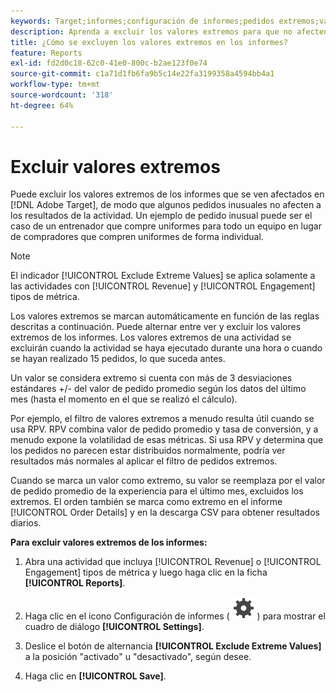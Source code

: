 ```yaml
---
keywords: Target;informes;configuración de informes;pedidos extremos;valores extremos
description: Aprenda a excluir los valores extremos para que no afecten a los informes en el Adobe  [!DNL Target] , de modo que algunos pedidos inusuales no afecten a los resultados de la actividad.
title: ¿Cómo se excluyen los valores extremos en los informes?
feature: Reports
exl-id: fd2d0c18-62c0-41e0-800c-b2ae123f0e74
source-git-commit: c1a71d1fb6fa9b5c14e22fa3199358a4594bb4a1
workflow-type: tm+mt
source-wordcount: '318'
ht-degree: 64%

---
```


# Excluir valores extremos

Puede excluir los valores extremos de los informes que se ven afectados en [!DNL Adobe Target], de modo que algunos pedidos inusuales no afecten a los resultados de la actividad. Un ejemplo de pedido inusual puede ser el caso de un entrenador que compre uniformes para todo un equipo en lugar de compradores que compren uniformes de forma individual.

>[!NOTE]
>
>El indicador [!UICONTROL Exclude Extreme Values] se aplica solamente a las actividades con [!UICONTROL Revenue] y [!UICONTROL Engagement] tipos de métrica.

Los valores extremos se marcan automáticamente en función de las reglas descritas a continuación. Puede alternar entre ver y excluir los valores extremos de los informes. Los valores extremos de una actividad se excluirán cuando la actividad se haya ejecutado durante una hora o cuando se hayan realizado 15 pedidos, lo que suceda antes.

Un valor se considera extremo si cuenta con más de 3 desviaciones estándares +/- del valor de pedido promedio según los datos del último mes (hasta el momento en el que se realizó el cálculo).

Por ejemplo, el filtro de valores extremos a menudo resulta útil cuando se usa RPV. RPV combina valor de pedido promedio y tasa de conversión, y a menudo expone la volatilidad de esas métricas. Si usa RPV y determina que los pedidos no parecen estar distribuidos normalmente, podría ver resultados más normales al aplicar el filtro de pedidos extremos.

Cuando se marca un valor como extremo, su valor se reemplaza por el valor de pedido promedio de la experiencia para el último mes, excluidos los extremos. El orden también se marca como extremo en el informe [!UICONTROL Order Details] y en la descarga CSV para obtener resultados diarios.

**Para excluir valores extremos de los informes:**

1. Abra una actividad que incluya [!UICONTROL Revenue] o [!UICONTROL Engagement] tipos de métrica y luego haga clic en la ficha **[!UICONTROL Reports]**.
1. Haga clic en el icono Configuración de informes ( ![icono Configuración de informes](/help/main/assets/icons/Setting.svg) ) para mostrar el cuadro de diálogo **[!UICONTROL Settings]**.

1. Deslice el botón de alternancia **[!UICONTROL Exclude Extreme Values]** a la posición &quot;activado&quot; u &quot;desactivado&quot;, según desee.
1. Haga clic en **[!UICONTROL Save]**.
